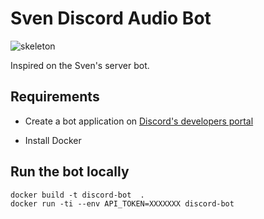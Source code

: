 # Sven Discord Audio Bot

![skeleton](https://steamuserimages-a.akamaihd.net/ugc/172666989175739045/32D63249F0C0F276197D2576C86A081AB2061DD9/)

Inspired on the Sven's server bot.

## Requirements

- Create a bot application on [Discord's developers portal](https://discord.com/developers/applications)

- Install Docker

## Run the bot locally

~~~~
docker build -t discord-bot  .
docker run -ti --env API_TOKEN=XXXXXXX discord-bot
~~~~
